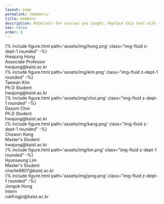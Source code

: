 ```yaml
---
layout: page
permalink: /members/
title: members
description: Materials for courses you taught. Replace this text with your description.
nav: false
order: 0
---
```


<!-- _pages/members.md -->
<div class="members">
    <div class="member">
        <div class="image">
            {% include figure.html 
            path='assets/img/hong.png'
            class="img-fluid z-dept-1 rounded" -%}
        </div>
        <div class="name">
            Hwajung Hong
        </div>
        <div class="position">
            Associate Professor
        </div>
        <div class="mail">
            hwajung@kaist.ac.kr
        </div>
    </div>
        <div class="member">
        <div class="image">
            {% include figure.html 
            path='assets/img/kim.png'
            class="img-fluid z-dept-1 rounded" -%}
        </div>
        <div class="name">
            Taewan Kim
        </div>
        <div class="position">
            Ph.D Student
        </div>
        <div class="mail">
            hwajung@kaist.ac.kr
        </div>
    </div>
        <div class="member">
        <div class="image">
            {% include figure.html 
            path='assets/img/choi.png'
            class="img-fluid z-dept-1 rounded" -%}
        </div>
        <div class="name">
            Dasom Choi
        </div>
        <div class="position">
            Ph.D Student
        </div>
        <div class="mail">
            hwajung@kaist.ac.kr
        </div>
    </div>
        <div class="member">
        <div class="image">
            {% include figure.html 
            path='assets/img/kang.png'
            class="img-fluid z-dept-1 rounded" -%}
        </div>
        <div class="name">
            Chowon Kang
        </div>
        <div class="position">
            Master's Student
        </div>
        <div class="mail">
            hwajung@kaist.ac.kr
        </div>
    </div>
        <div class="member">
        <div class="image">
            {% include figure.html 
            path='assets/img/lim.png'
            class="img-fluid z-dept-1 rounded" -%}
        </div>
        <div class="name">
            Hyunseung Lim
        </div>
        <div class="position">
            Master's Student
        </div>
        <div class="mail">
            charlie9807@kaist.ac.kr
        </div>
    </div>
    </div>
        <div class="member">
        <div class="image">
            {% include figure.html 
            path='assets/img/jong.png'
            class="img-fluid z-dept-1 rounded" -%}
        </div>
        <div class="name">
            Jongok Hong
        </div>
        <div class="position">
            Intern
        </div>
        <div class="mail">
            rubfrogjo@kaist.ac.kr
        </div>
    </div>
</div>